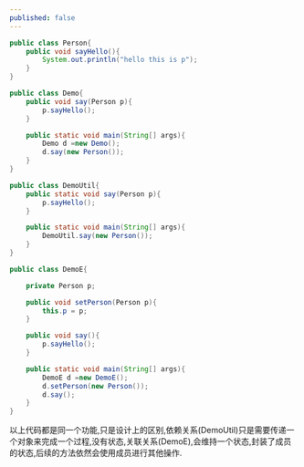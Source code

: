 ```yaml
---
published: false
---
```

```java
public class Person{
	public void sayHello(){
		System.out.println("hello this is p");
	}
}

public class Demo{
	public void say(Person p){
		p.sayHello();
	}

	public static void main(String[] args){
		Demo d =new Demo();
		d.say(new Person());
	}
}

public class DemoUtil{
	public static void say(Person p){
		p.sayHello();
	}

	public static void main(String[] args){
		DemoUtil.say(new Person());
	}
}

public class DemoE{

	private Person p;

	public void setPerson(Person p){
		this.p = p;
	}

	public void say(){
		p.sayHello();
	}

	public static void main(String[] args){
		DemoE d =new DemoE();
		d.setPerson(new Person());
		d.say();
	}
}
```

以上代码都是同一个功能,只是设计上的区别,依赖关系(DemoUtil)只是需要传递一个对象来完成一个过程,没有状态,关联关系(DemoE),会维持一个状态,封装了成员的状态,后续的方法依然会使用成员进行其他操作.